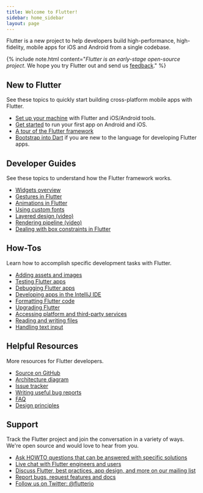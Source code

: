 ```yaml
---
title: Welcome to Flutter!
sidebar: home_sidebar
layout: page
---
```


Flutter is a new project to help developers build high-performance, high-fidelity, mobile apps for
iOS and Android from a single codebase.

{% include note.html content="_Flutter is an early-stage open-source project_. We hope you try Flutter out and send us [feedback](mailto:flutter-dev@googlegroups.com)." %}

## New to Flutter

See these topics to quickly start building cross-platform mobile apps with Flutter.

 - [Set up your machine](/setup/) with Flutter and iOS/Android tools.
 - [Get started](getting-started) to run your first app on Android and iOS.
 - [A tour of the Flutter framework](widgets-intro)
 - [Bootstrap into Dart](/bootstrap-into-dart/) if you are new to the language
 for developing Flutter apps.

## Developer Guides

See these topics to understand how the Flutter framework works.

 - [Widgets overview](widgets)
 - [Gestures in Flutter](gestures)
 - [Animations in Flutter](animations)
 - [Using custom fonts](custom-fonts)
 - [Layered design (video)](https://www.youtube.com/watch?v=dkyY9WCGMi0)
 - [Rendering pipeline (video)](https://www.youtube.com/watch?v=UUfXWzp0-DU)
 - [Dealing with box constraints in Flutter](layout)

## How-Tos

Learn how to accomplish specific development tasks with Flutter.

 - [Adding assets and images](assets-and-images)
 - [Testing Flutter apps](testing)
 - [Debugging Flutter apps](debugging)
 - [Developing apps in the IntelliJ IDE](intellij-ide)
 - [Formatting Flutter code](formatting)
 - [Upgrading Flutter](upgrading)
 - [Accessing platform and third-party services](platform-services)
 - [Reading and writing files](reading-writing-files)
 - [Handling text input](text-input)

## Helpful Resources

More resources for Flutter developers.

 - [Source on GitHub](https://github.com/flutter/flutter)
 - [Architecture diagram](https://docs.google.com/presentation/d/1cw7A4HbvM_Abv320rVgPVGiUP2msVs7tfGbkgdrTy0I/edit?usp=sharing)
 - [Issue tracker](https://github.com/flutter/flutter/issues)
 - [Writing useful bug reports](bug-reports)
 - [FAQ](faq)
 - [Design principles](design-principles)

## Support

Track the Flutter project and join the conversation in a variety of ways.
We're open source and would love to hear from you.

- [Ask HOWTO questions that can be answered with specific solutions][so]
- [Live chat with Flutter engineers and users][gitter]
- [Discuss Flutter, best practices, app design, and more on our mailing list][mailinglist]
- [Report bugs, request features and docs][issues]
- [Follow us on Twitter: @flutterio](https://twitter.com/flutterio)


[issues]: https://github.com/flutter/flutter/issues
[apidocs]: https://docs.flutter.io
[so]: https://stackoverflow.com/tags/flutter
[mailinglist]: https://groups.google.com/d/forum/flutter-dev
[gitter]: https://gitter.im/flutter/flutter
